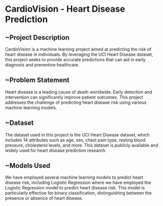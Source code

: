 # **CardioVision - Heart Disease Prediction**

## ~Project Description
CardioVision is a machine learning project aimed at predicting the risk of heart disease in individuals. By leveraging the UCI Heart Disease dataset, this project seeks to provide accurate predictions that can aid in early diagnosis and preventive healthcare.

## ~Problem Statement
Heart disease is a leading cause of death worldwide. Early detection and intervention can significantly improve patient outcomes. This project addresses the challenge of predicting heart disease risk using various machine learning models.

## ~Dataset
The dataset used in this project is the UCI Heart Disease dataset, which includes 14 attributes such as age, sex, chest pain type, resting blood pressure, cholesterol levels, and more. This dataset is publicly available and widely used for heart disease prediction research.

## ~Models Used
We have employed several machine learning models to predict heart disease risk, including Logistic Regression where we have employed the Logistic Regression model to predict heart disease risk. This model is particularly effective for binary classification, distinguishing between the presence or absence of heart disease.
